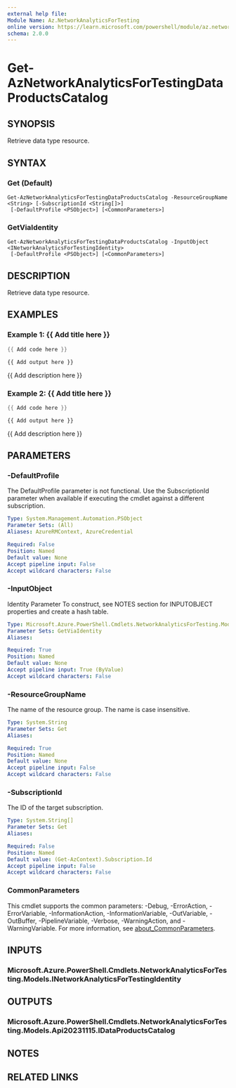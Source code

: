 ```yaml
---
external help file:
Module Name: Az.NetworkAnalyticsForTesting
online version: https://learn.microsoft.com/powershell/module/az.networkanalyticsfortesting/get-aznetworkanalyticsfortestingdataproductscatalog
schema: 2.0.0
---
```


# Get-AzNetworkAnalyticsForTestingDataProductsCatalog

## SYNOPSIS
Retrieve data type resource.

## SYNTAX

### Get (Default)
```
Get-AzNetworkAnalyticsForTestingDataProductsCatalog -ResourceGroupName <String> [-SubscriptionId <String[]>]
 [-DefaultProfile <PSObject>] [<CommonParameters>]
```

### GetViaIdentity
```
Get-AzNetworkAnalyticsForTestingDataProductsCatalog -InputObject <INetworkAnalyticsForTestingIdentity>
 [-DefaultProfile <PSObject>] [<CommonParameters>]
```

## DESCRIPTION
Retrieve data type resource.

## EXAMPLES

### Example 1: {{ Add title here }}
```powershell
{{ Add code here }}
```

```output
{{ Add output here }}
```

{{ Add description here }}

### Example 2: {{ Add title here }}
```powershell
{{ Add code here }}
```

```output
{{ Add output here }}
```

{{ Add description here }}

## PARAMETERS

### -DefaultProfile
The DefaultProfile parameter is not functional.
Use the SubscriptionId parameter when available if executing the cmdlet against a different subscription.

```yaml
Type: System.Management.Automation.PSObject
Parameter Sets: (All)
Aliases: AzureRMContext, AzureCredential

Required: False
Position: Named
Default value: None
Accept pipeline input: False
Accept wildcard characters: False
```

### -InputObject
Identity Parameter
To construct, see NOTES section for INPUTOBJECT properties and create a hash table.

```yaml
Type: Microsoft.Azure.PowerShell.Cmdlets.NetworkAnalyticsForTesting.Models.INetworkAnalyticsForTestingIdentity
Parameter Sets: GetViaIdentity
Aliases:

Required: True
Position: Named
Default value: None
Accept pipeline input: True (ByValue)
Accept wildcard characters: False
```

### -ResourceGroupName
The name of the resource group.
The name is case insensitive.

```yaml
Type: System.String
Parameter Sets: Get
Aliases:

Required: True
Position: Named
Default value: None
Accept pipeline input: False
Accept wildcard characters: False
```

### -SubscriptionId
The ID of the target subscription.

```yaml
Type: System.String[]
Parameter Sets: Get
Aliases:

Required: False
Position: Named
Default value: (Get-AzContext).Subscription.Id
Accept pipeline input: False
Accept wildcard characters: False
```

### CommonParameters
This cmdlet supports the common parameters: -Debug, -ErrorAction, -ErrorVariable, -InformationAction, -InformationVariable, -OutVariable, -OutBuffer, -PipelineVariable, -Verbose, -WarningAction, and -WarningVariable. For more information, see [about_CommonParameters](http://go.microsoft.com/fwlink/?LinkID=113216).

## INPUTS

### Microsoft.Azure.PowerShell.Cmdlets.NetworkAnalyticsForTesting.Models.INetworkAnalyticsForTestingIdentity

## OUTPUTS

### Microsoft.Azure.PowerShell.Cmdlets.NetworkAnalyticsForTesting.Models.Api20231115.IDataProductsCatalog

## NOTES

## RELATED LINKS


